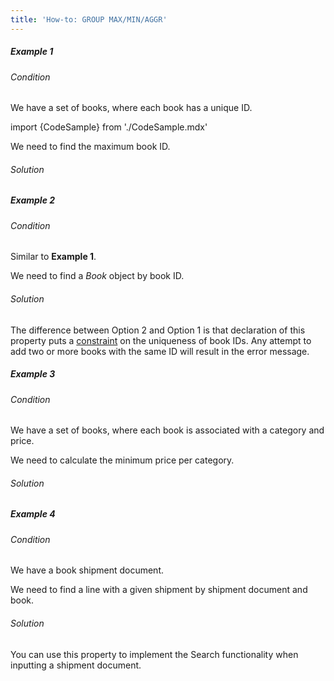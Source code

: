 ```yaml
---
title: 'How-to: GROUP MAX/MIN/AGGR'
---
```


##### Example 1

###### Condition

We have a set of books, where each book has a unique ID.

import {CodeSample} from './CodeSample.mdx'

<CodeSample url="http://documentation.lsfusion.org:5000/sample?file=UseCaseMMA&block=sample1"/>

We need to find the maximum book ID.

###### Solution

<CodeSample url="http://documentation.lsfusion.org:5000/sample?file=UseCaseMMA&block=solution1"/>

##### Example 2

###### Condition

Similar to **Example 1**.

We need to find a *Book* object by book ID.

###### Solution

<CodeSample url="http://documentation.lsfusion.org:5000/sample?file=UseCaseMMA&block=solution2"/>

The difference between Option 2 and Option 1 is that declaration of this property puts a [constraint](Constraints.md) on the uniqueness of book IDs. Any attempt to add two or more books with the same ID will result in the error message.

##### Example 3

###### Condition

We have a set of books, where each book is associated with a category and price.

<CodeSample url="http://documentation.lsfusion.org:5000/sample?file=UseCaseMMA&block=sample3"/>

We need to calculate the minimum price per category.

###### Solution

<CodeSample url="http://documentation.lsfusion.org:5000/sample?file=UseCaseMMA&block=solution3"/>

##### Example 4

###### Condition

We have a book shipment document.

<CodeSample url="http://documentation.lsfusion.org:5000/sample?file=UseCaseMMA&block=sample4"/>

We need to find a line with a given shipment by shipment document and book.

###### Solution

<CodeSample url="http://documentation.lsfusion.org:5000/sample?file=UseCaseMMA&block=solution4"/>

You can use this property to implement the Search functionality when inputting a shipment document.
